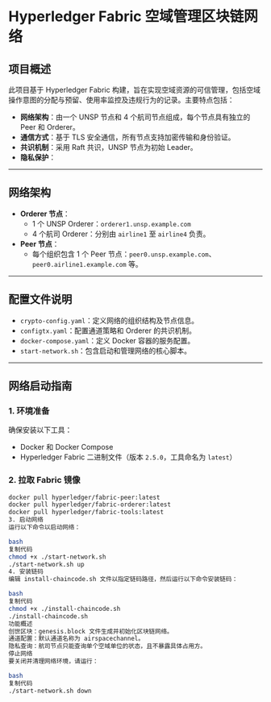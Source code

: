 # Hyperledger Fabric 空域管理区块链网络

## 项目概述

此项目基于 Hyperledger Fabric 构建，旨在实现空域资源的可信管理，包括空域操作意图的分配与预留、使用率监控及违规行为的记录。主要特点包括：

- **网络架构**：由一个 UNSP 节点和 4 个航司节点组成，每个节点具有独立的 Peer 和 Orderer。
- **通信方式**：基于 TLS 安全通信，所有节点支持加密传输和身份验证。
- **共识机制**：采用 Raft 共识，UNSP 节点为初始 Leader。
- **隐私保护**：
---

## 网络架构

- **Orderer 节点**：
  - 1 个 UNSP Orderer：`orderer1.unsp.example.com`
  - 4 个航司 Orderer：分别由 `airline1` 至 `airline4` 负责。
- **Peer 节点**：
  - 每个组织包含 1 个 Peer 节点：`peer0.unsp.example.com`、`peer0.airline1.example.com` 等。

---

## 配置文件说明

- `crypto-config.yaml`：定义网络的组织结构及节点信息。
- `configtx.yaml`：配置通道策略和 Orderer 的共识机制。
- `docker-compose.yaml`：定义 Docker 容器的服务配置。
- `start-network.sh`：包含启动和管理网络的核心脚本。

---

## 网络启动指南

### 1. 环境准备

确保安装以下工具：
- Docker 和 Docker Compose
- Hyperledger Fabric 二进制文件（版本 `2.5.0`，工具命名为 `latest`）

### 2. 拉取 Fabric 镜像

```bash
docker pull hyperledger/fabric-peer:latest
docker pull hyperledger/fabric-orderer:latest
docker pull hyperledger/fabric-tools:latest
3. 启动网络
运行以下命令以启动网络：

bash
复制代码
chmod +x ./start-network.sh
./start-network.sh up
4. 安装链码
编辑 install-chaincode.sh 文件以指定链码路径，然后运行以下命令安装链码：

bash
复制代码
chmod +x ./install-chaincode.sh
./install-chaincode.sh
功能概述
创世区块：genesis.block 文件生成并初始化区块链网络。
通道配置：默认通道名称为 airspacechannel。
隐私查询：航司节点只能查询单个空域单位的状态，且不暴露具体占用方。
停止网络
要关闭并清理网络环境，请运行：

bash
复制代码
./start-network.sh down
